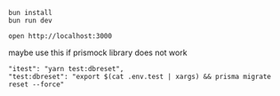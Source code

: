 ```
bun install
bun run dev
```

```
open http://localhost:3000
```


maybe use this if prismock library does not work

    "itest": "yarn test:dbreset",
    "test:dbreset": "export $(cat .env.test | xargs) && prisma migrate reset --force"

